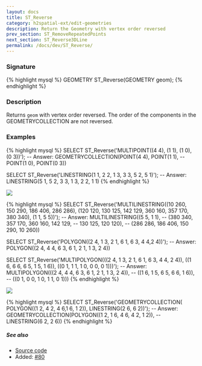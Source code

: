 ```yaml
---
layout: docs
title: ST_Reverse
category: h2spatial-ext/edit-geometries
description: Return the Geometry with vertex order reversed
prev_section: ST_RemoveRepeatedPoints
next_section: ST_Reverse3DLine
permalink: /docs/dev/ST_Reverse/
---
```


### Signature

{% highlight mysql %}
GEOMETRY ST_Reverse(GEOMETRY geom);
{% endhighlight %}

### Description
Returns `geom` with vertex order reversed. The order of the components in the GEOMETRYCOLLECTION are not reversed. 

### Examples

{% highlight mysql %}
SELECT ST_Reverse('MULTIPOINT((4 4), (1 1), (1 0), (0 3))');
-- Answer: GEOMETRYCOLLECTION(POINT(4 4), POINT(1 1), 
--                            POINT(1 0), POINT(0 3))

SELECT ST_Reverse('LINESTRING(1 1, 2 2, 1 3, 3 3, 5 2, 5 1)');
-- Answer: LINESTRING(5 1, 5 2, 3 3, 1 3, 2 2, 1 1)
{% endhighlight %}

<img class="displayed" src="../ST_Reverse_1.png"/>

{% highlight mysql %}
SELECT ST_Reverse('MULTILINESTRING((10 260, 150 290, 186 406, 
                                    286 286), 
                                   (120 120, 130 125, 142 129, 
                                    360 160, 357 170, 380 340), 
                                   (1 1, 5 5))');
-- Answer: MULTILINESTRING((5 5, 1 1), 
--                         (380 340, 357 170, 360 160, 142 129, 
--                          130 125, 120 120), 
--                         (286 286, 186 406, 150 290, 10 260))

SELECT ST_Reverse('POLYGON((2 4, 1 3, 2 1, 6 1, 6 3, 4 4,2 4))');
-- Answer: POLYGON((2 4, 4 4, 6 3, 6 1, 2 1, 1 3, 2 4))

SELECT ST_Reverse('MULTIPOLYGON(((2 4, 1 3, 2 1, 6 1, 6 3, 
                                  4 4, 2 4)), 
                                ((1 6, 6 6, 6 5, 1 5, 1 6)), 
                                ((0 1, 1 1, 1 0, 0 0, 0 1)))');
-- Answer: MULTIPOLYGON(((2 4, 4 4, 6 3, 6 1, 2 1, 1 3, 2 4)), 
--                      ((1 6, 1 5, 6 5, 6 6, 1 6)), 
--                      ((0 1, 0 0, 1 0, 1 1, 0 1)))
{% endhighlight %}

<img class="displayed" src="../ST_Reverse_2.png"/>

{% highlight mysql %}
SELECT ST_Reverse('GEOMETRYCOLLECTION( 
                      POLYGON((1 2, 4 2, 4 6,1 6, 1 2)), 
                      LINESTRING(2 6, 6 2))');
-- Answer: GEOMETRYCOLLECTION(POLYGON((1 2, 1 6, 4 6, 4 2, 1 2)), 
--                            LINESTRING(6 2, 2 6))
{% endhighlight %}

##### See also

* <a href="https://github.com/irstv/H2GIS/blob/master/h2spatial-ext/src/main/java/org/h2gis/h2spatialext/function/spatial/edit/ST_Reverse.java" target="_blank">Source code</a>
* Added: <a href="https://github.com/irstv/H2GIS/pull/80" target="_blank">#80</a>
